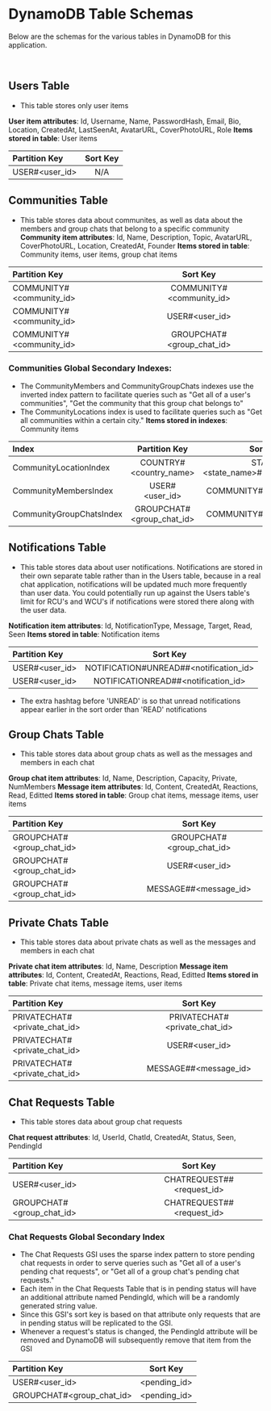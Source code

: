 # DynamoDB Table Schemas

Below are the schemas for the various tables in DynamoDB for this application.

<br>

## Users Table

- This table stores only user items

**User item attributes**: Id, Username, Name, PasswordHash, Email, Bio, Location, CreatedAt, LastSeenAt, AvatarURL, CoverPhotoURL, Role
**Items stored in table**: User items


| Partition Key  | Sort Key     | 
| :------------- | :----------: | 
| USER#<user_id> | N/A          | 




## Communities Table

- This table stores data about communites, as well as data about the members and group chats that belong to a specific community
**Community item attributes**: Id, Name, Description, Topic, AvatarURL, CoverPhotoURL, Location, CreatedAt, Founder
**Items stored in table**: Community items, user items, group chat items


| Partition Key            | Sort Key                   | 
| :----------------------  | :------------------------: | 
| COMMUNITY#<community_id> | COMMUNITY#<community_id>   | 
| COMMUNITY#<community_id> | USER#<user_id>             | 
| COMMUNITY#<community_id> | GROUPCHAT#<group_chat_id>  | 





### Communities Global Secondary Indexes: 

- The CommunityMembers and CommunityGroupChats indexes use the inverted index pattern to facilitate queries such as "Get all of a user's communities", "Get the community that this group chat belongs to"
- The CommunityLocations index is used to facilitate queries such as "Get all communities within a certain city."
**Items stored in indexes**: Community items


| Index                    | Partition Key               | Sort Key                             | 
| :----------------------- | :-------------------------: | :----------------------------------: | 
| CommunityLocationIndex   | COUNTRY#<country_name>      | STATE#<state_name>#CITY<city_name>   | 
| CommunityMembersIndex    | USER#<user_id>              | COMMUNITY#<community_id>             | 
| CommunityGroupChatsIndex | GROUPCHAT#<group_chat_id>   | COMMUNITY#<community_id>             | 



## Notifications Table

- This table stores data about user notifications. Notifications are stored in their own separate table rather than in the Users table, because in a real chat application, notifications will be updated much more frequently than user data. You could potentially run up against the Users table's limit for RCU's and WCU's if notifications were stored there along with the user data.

**Notification item attributes**: Id, NotificationType, Message, Target, Read, Seen
**Items stored in table**: Notification items


| Partition Key                  | Sort Key                                                   | 
| :----------------------------- | :--------------------------------------------------------: | 
| USER#<user_id>                 | NOTIFICATION#UNREAD#<ISO-8601-timestamp>#<notification_id> | 
| USER#<user_id>                 | NOTIFICATIONREAD#<ISO-8601-timestamp>#<notification_id>    | 


- The extra hashtag before 'UNREAD' is so that unread notifications appear earlier in the sort order than 'READ' notifications


## Group Chats Table

- This table stores data about group chats as well as the messages and members in each chat

**Group chat item attributes**: Id, Name, Description, Capacity, Private, NumMembers
**Message item attributes**: Id, Content, CreatedAt, Reactions, Read, Editted
**Items stored in table**: Group chat items, message items, user items



| Partition Key                  | Sort Key                                 | 
| :----------------------------- | :--------------------------------------: |
| GROUPCHAT#<group_chat_id>      | GROUPCHAT#<group_chat_id>                | 
| GROUPCHAT#<group_chat_id>      | USER#<user_id>                           | 
| GROUPCHAT#<group_chat_id>      | MESSAGE#<ISO-8601-timestamp>#<message_id>| 




## Private Chats Table

- This table stores data about private chats as well as the messages and members in each chat

**Private chat item attributes**: Id, Name, Description
**Message item attributes**: Id, Content, CreatedAt, Reactions, Read, Editted
**Items stored in table**: Private chat items, message items, user items



| Partition Key                  | Sort Key                                 | 
| :----------------------------- | :--------------------------------------: | 
| PRIVATECHAT#<private_chat_id>  | PRIVATECHAT#<private_chat_id>            | 
| PRIVATECHAT#<private_chat_id>  | USER#<user_id>                           | 
| PRIVATECHAT#<private_chat_id>  | MESSAGE#<ISO-8601-timestamp>#<message_id>| 


## Chat Requests Table

- This table stores data about group chat requests

**Chat request attributes**: Id, UserId, ChatId, CreatedAt, Status, Seen, PendingId


| Partition Key                  | Sort Key                                      | 
| :----------------------------- | :-------------------------------------------: | 
| USER#<user_id>                 | CHATREQUEST#<ISO-8601-timestamp>#<request_id> | 
| GROUPCHAT#<group_chat_id>      | CHATREQUEST#<ISO-8601-timestamp>#<request_id> | 


### Chat Requests Global Secondary Index

- The Chat Requests GSI uses the sparse index pattern to store pending chat requests in order to serve queries such as "Get all of a user's pending chat requests", or "Get all of a group chat's pending chat requests." 
- Each item in the Chat Requests Table that is in pending status will have an additional attribute named PendingId, which will be a randomly generated string value. 
- Since this GSI's sort key is based on that attribute only requests that are in pending status will be replicated to the GSI. 
- Whenever a request's status is changed, the PendingId attribute will be removed and DynamoDB will subsequently remove that item from the GSI


| Partition Key                  | Sort Key     |                                  
| :----------------------------- | :----------: | 
| USER#<user_id>                 | <pending_id> | 
| GROUPCHAT#<group_chat_id>      | <pending_id> |